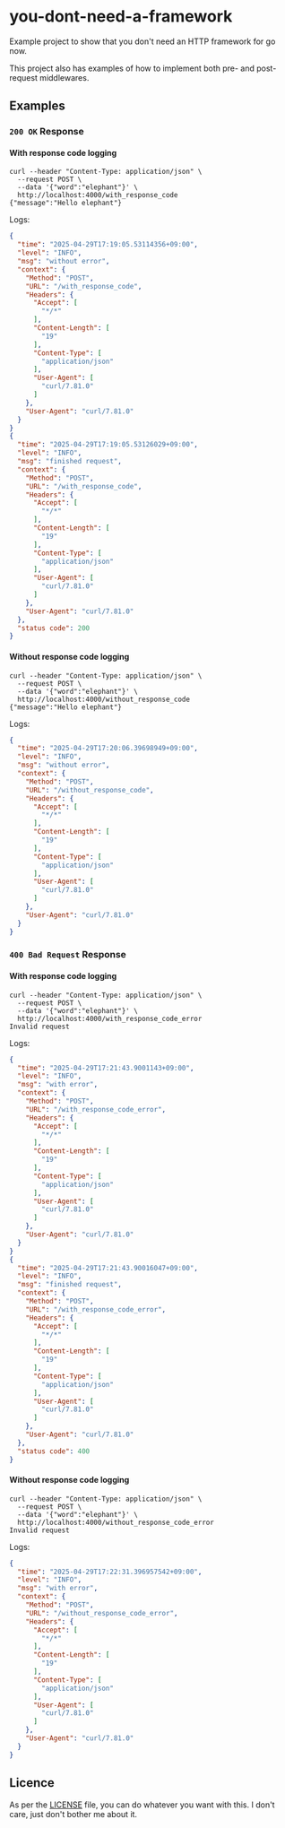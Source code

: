 # you-dont-need-a-framework

Example project to show that you don't need an HTTP framework for go now.

This project also has examples of how to implement both pre- and post-request middlewares.

## Examples
### `200 OK` Response

#### With response code logging
```shell
curl --header "Content-Type: application/json" \
  --request POST \
  --data '{"word":"elephant"}' \
  http://localhost:4000/with_response_code
{"message":"Hello elephant"}
```
Logs:
```json
{
  "time": "2025-04-29T17:19:05.53114356+09:00",
  "level": "INFO",
  "msg": "without error",
  "context": {
    "Method": "POST",
    "URL": "/with_response_code",
    "Headers": {
      "Accept": [
        "*/*"
      ],
      "Content-Length": [
        "19"
      ],
      "Content-Type": [
        "application/json"
      ],
      "User-Agent": [
        "curl/7.81.0"
      ]
    },
    "User-Agent": "curl/7.81.0"
  }
}
{
  "time": "2025-04-29T17:19:05.53126029+09:00",
  "level": "INFO",
  "msg": "finished request",
  "context": {
    "Method": "POST",
    "URL": "/with_response_code",
    "Headers": {
      "Accept": [
        "*/*"
      ],
      "Content-Length": [
        "19"
      ],
      "Content-Type": [
        "application/json"
      ],
      "User-Agent": [
        "curl/7.81.0"
      ]
    },
    "User-Agent": "curl/7.81.0"
  },
  "status code": 200
}
```

#### Without response code logging
```shell
curl --header "Content-Type: application/json" \
  --request POST \
  --data '{"word":"elephant"}' \
  http://localhost:4000/without_response_code
{"message":"Hello elephant"}
```
Logs:
```json
{
  "time": "2025-04-29T17:20:06.39698949+09:00",
  "level": "INFO",
  "msg": "without error",
  "context": {
    "Method": "POST",
    "URL": "/without_response_code",
    "Headers": {
      "Accept": [
        "*/*"
      ],
      "Content-Length": [
        "19"
      ],
      "Content-Type": [
        "application/json"
      ],
      "User-Agent": [
        "curl/7.81.0"
      ]
    },
    "User-Agent": "curl/7.81.0"
  }
}
```

### `400 Bad Request` Response
#### With response code logging
```shell
curl --header "Content-Type: application/json" \
  --request POST \
  --data '{"word":"elephant"}' \
  http://localhost:4000/with_response_code_error
Invalid request
```
Logs:
```json
{
  "time": "2025-04-29T17:21:43.9001143+09:00",
  "level": "INFO",
  "msg": "with error",
  "context": {
    "Method": "POST",
    "URL": "/with_response_code_error",
    "Headers": {
      "Accept": [
        "*/*"
      ],
      "Content-Length": [
        "19"
      ],
      "Content-Type": [
        "application/json"
      ],
      "User-Agent": [
        "curl/7.81.0"
      ]
    },
    "User-Agent": "curl/7.81.0"
  }
}
{
  "time": "2025-04-29T17:21:43.90016047+09:00",
  "level": "INFO",
  "msg": "finished request",
  "context": {
    "Method": "POST",
    "URL": "/with_response_code_error",
    "Headers": {
      "Accept": [
        "*/*"
      ],
      "Content-Length": [
        "19"
      ],
      "Content-Type": [
        "application/json"
      ],
      "User-Agent": [
        "curl/7.81.0"
      ]
    },
    "User-Agent": "curl/7.81.0"
  },
  "status code": 400
}
```

#### Without response code logging
```shell
curl --header "Content-Type: application/json" \
  --request POST \
  --data '{"word":"elephant"}' \
  http://localhost:4000/without_response_code_error
Invalid request
```
Logs:
```json
{
  "time": "2025-04-29T17:22:31.396957542+09:00",
  "level": "INFO",
  "msg": "with error",
  "context": {
    "Method": "POST",
    "URL": "/without_response_code_error",
    "Headers": {
      "Accept": [
        "*/*"
      ],
      "Content-Length": [
        "19"
      ],
      "Content-Type": [
        "application/json"
      ],
      "User-Agent": [
        "curl/7.81.0"
      ]
    },
    "User-Agent": "curl/7.81.0"
  }
}
```

## Licence
As per the [LICENSE](LICENSE) file, you can do whatever you want with this.
I don't care, just don't bother me about it.